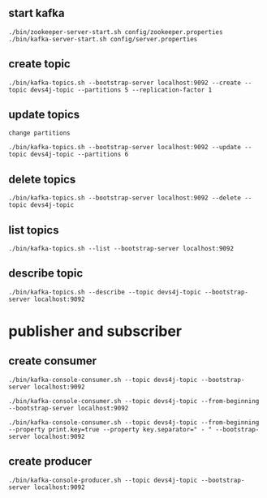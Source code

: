 
## start kafka
    ./bin/zookeeper-server-start.sh config/zookeeper.properties
    ./bin/kafka-server-start.sh config/server.properties

## create topic
    ./bin/kafka-topics.sh --bootstrap-server localhost:9092 --create --topic devs4j-topic --partitions 5 --replication-factor 1

## update topics

    change partitions
 
    ./bin/kafka-topics.sh --bootstrap-server localhost:9092 --update --topic devs4j-topic --partitions 6

## delete topics

    ./bin/kafka-topics.sh --bootstrap-server localhost:9092 --delete --topic devs4j-topic


## list topics
    ./bin/kafka-topics.sh --list --bootstrap-server localhost:9092

## describe topic
    ./bin/kafka-topics.sh --describe --topic devs4j-topic --bootstrap-server localhost:9092


# publisher and subscriber


## create consumer
    ./bin/kafka-console-consumer.sh --topic devs4j-topic --bootstrap-server localhost:9092

    ./bin/kafka-console-consumer.sh --topic devs4j-topic --from-beginning --bootstrap-server localhost:9092

    ./bin/kafka-console-consumer.sh --topic devs4j-topic --from-beginning --property print.key=true --property key.separator=" - " --bootstrap-server localhost:9092


## create producer
    ./bin/kafka-console-producer.sh --topic devs4j-topic --bootstrap-server localhost:9092
